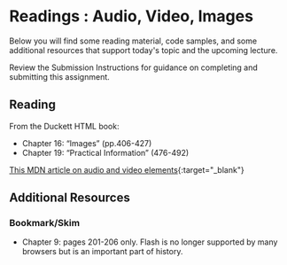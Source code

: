 # Readings : Audio, Video, Images

Below you will find some reading material, code samples, and some additional resources that support today's topic and the upcoming lecture.

Review the Submission Instructions for guidance on completing and submitting this assignment.

## Reading

From the Duckett HTML book:

- Chapter 16: “Images” (pp.406-427)
- Chapter 19: “Practical Information” (476-492)

[This MDN article on audio and video elements](https://developer.mozilla.org/en-US/docs/Learn/JavaScript/Client-side_web_APIs/Video_and_audio_APIs){:target="_blank"}

## Additional Resources

<!-- 

### Videos

 -->

### Bookmark/Skim
  
- Chapter 9: pages 201-206 only. Flash is no longer supported by many browsers but is an important part of history.
